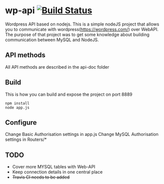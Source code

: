# wp-api [![Build Status](https://travis-ci.org/jwszolek/wp-api.svg?branch=master)](https://travis-ci.org/jwszolek/wp-api)
Wordpress API based on nodejs. This is a simple nodeJS project that allows you to communicate with wordpress(https://wordpress.com/) over WebAPI.
The purpose of that project was to get some knowledge about building communication between MySQL and NodeJS.


## API methods
All API methods are described in the api-doc folder

## Build
This is how you can build and expose the project on port 8889

```
npm install
node app.js

```

## Configure
Change Basic Authorisation settings in app.js
Change MySQL Authorisation settings in Routers/*

## TODO
* Cover more MYSQL tables with Web-API
* Keep connection details in one central place
* ~~Travis CI needs to be added~~
